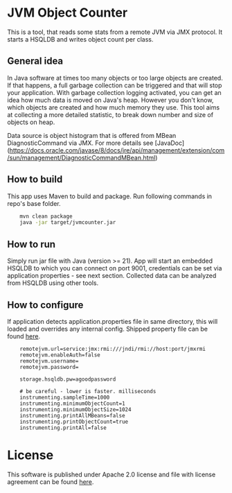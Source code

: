 # JVM Object Counter
This is a tool, that reads some stats from a remote JVM via JMX protocol. It starts a HSQLDB and writes object count per class. 

## General idea
In Java software at times too many objects or too large objects are created. If that happens, a full garbage collection can be triggered and that will stop your application. With garbage collection logging activated, you can get an idea how much data is moved on Java's heap. However you don't know, which objects are created and how much memory they use. This tool aims at collecting a more detailed statistic, to break down number and size of objects on heap. 

Data source is object histogram that is offered from MBean DiagnosticCommand via JMX. For more details see [JavaDoc] (https://docs.oracle.com/javase/8/docs/jre/api/management/extension/com/sun/management/DiagnosticCommandMBean.html)

## How to build
This app uses Maven to build and package. Run following commands in repo's base folder.
```bash
    mvn clean package
    java -jar target/jvmcounter.jar
```

## How to run
Simply run jar file with Java (version >= 21). App will start an embedded HSQLDB to which you can connect on port 9001, credentials can be set via application properties - see next section. Collected data can be analyzed from HSQLDB using other tools.

## How to configure
If application detects application.properties file in same directory, this will loaded and overrides any internal config. Shipped property file can be found [here](src/main/resources/application.properties).
```properties
    remotejvm.url=service:jmx:rmi:///jndi/rmi://host:port/jmxrmi
    remotejvm.enableAuth=false
    remotejvm.username=
    remotejvm.password=

    storage.hsqldb.pw=agoodpassword

    # be careful - lower is faster. milliseconds
    instrumenting.sampleTime=1000
    instrumenting.minimumObjectCount=1
    instrumenting.minimumObjectSize=1024
    instrumenting.printAllMBeans=false
    instrumenting.printObjectCount=true
    instrumenting.printAll=false
```

# License
This software is published under Apache 2.0 license and file with license agreement can be found [here](LICENSE). 